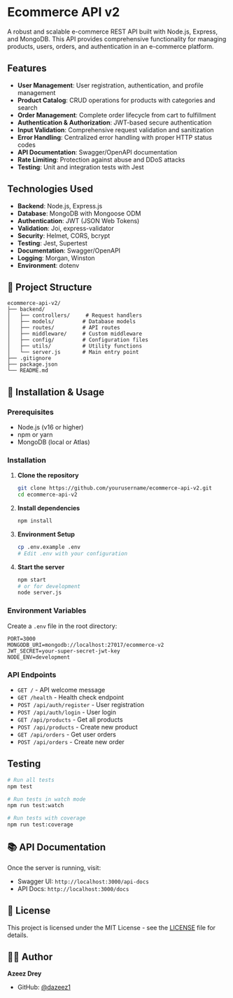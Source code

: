 # Ecommerce API v2

A robust and scalable e-commerce REST API built with Node.js, Express, and MongoDB. This API provides comprehensive functionality for managing products, users, orders, and authentication in an e-commerce platform.

## Features

- **User Management**: User registration, authentication, and profile management
- **Product Catalog**: CRUD operations for products with categories and search
- **Order Management**: Complete order lifecycle from cart to fulfillment
- **Authentication & Authorization**: JWT-based secure authentication
- **Input Validation**: Comprehensive request validation and sanitization
- **Error Handling**: Centralized error handling with proper HTTP status codes
- **API Documentation**: Swagger/OpenAPI documentation
- **Rate Limiting**: Protection against abuse and DDoS attacks
- **Testing**: Unit and integration tests with Jest

## Technologies Used

- **Backend**: Node.js, Express.js
- **Database**: MongoDB with Mongoose ODM
- **Authentication**: JWT (JSON Web Tokens)
- **Validation**: Joi, express-validator
- **Security**: Helmet, CORS, bcrypt
- **Testing**: Jest, Supertest
- **Documentation**: Swagger/OpenAPI
- **Logging**: Morgan, Winston
- **Environment**: dotenv

## 📁 Project Structure

```
ecommerce-api-v2/
├── backend/
│   ├── controllers/     # Request handlers
│   ├── models/         # Database models
│   ├── routes/         # API routes
│   ├── middleware/     # Custom middleware
│   ├── config/         # Configuration files
│   ├── utils/          # Utility functions
│   └── server.js       # Main entry point
├── .gitignore
├── package.json
└── README.md
```

## 🚀 Installation & Usage

### Prerequisites

- Node.js (v16 or higher)
- npm or yarn
- MongoDB (local or Atlas)

### Installation

1. **Clone the repository**

   ```bash
   git clone https://github.com/yourusername/ecommerce-api-v2.git
   cd ecommerce-api-v2
   ```

2. **Install dependencies**

   ```bash
   npm install
   ```

3. **Environment Setup**

   ```bash
   cp .env.example .env
   # Edit .env with your configuration
   ```

4. **Start the server**
   ```bash
   npm start
   # or for development
   node server.js
   ```

### Environment Variables

Create a `.env` file in the root directory:

```env
PORT=3000
MONGODB_URI=mongodb://localhost:27017/ecommerce-v2
JWT_SECRET=your-super-secret-jwt-key
NODE_ENV=development
```

### API Endpoints

- `GET /` - API welcome message
- `GET /health` - Health check endpoint
- `POST /api/auth/register` - User registration
- `POST /api/auth/login` - User login
- `GET /api/products` - Get all products
- `POST /api/products` - Create new product
- `GET /api/orders` - Get user orders
- `POST /api/orders` - Create new order

## Testing

```bash
# Run all tests
npm test

# Run tests in watch mode
npm run test:watch

# Run tests with coverage
npm run test:coverage
```

## 📚 API Documentation

Once the server is running, visit:

- Swagger UI: `http://localhost:3000/api-docs`
- API Docs: `http://localhost:3000/docs`

## 📄 License

This project is licensed under the MIT License - see the [LICENSE](LICENSE) file for details.

## 👨‍💻 Author

**Azeez Drey**

- GitHub: [@dazeez1](https://github.com/dazeez1)
